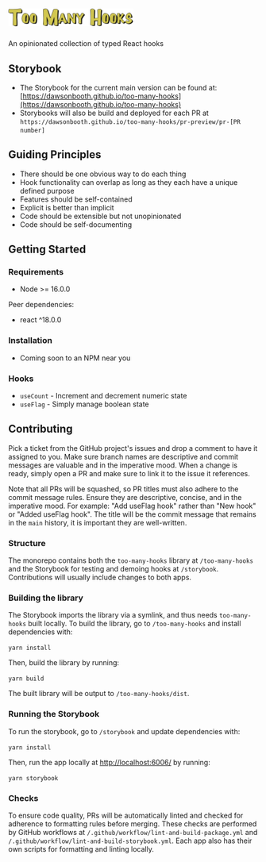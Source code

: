 # <img src="./assets/too-many-hooks-outlined.svg" alt="Too Many Hooks" width="50%">

An opinionated collection of typed React hooks

## Storybook

- The Storybook for the current main version can be found at: [https://dawsonbooth.github.io/too-many-hooks](https://dawsonbooth.github.io/too-many-hooks)
- Storybooks will also be build and deployed for each PR at `https://dawsonbooth.github.io/too-many-hooks/pr-preview/pr-[PR number]`

## Guiding Principles

- There should be one obvious way to do each thing
- Hook functionality can overlap as long as they each have a unique defined purpose
- Features should be self-contained
- Explicit is better than implicit
- Code should be extensible but not unopinionated
- Code should be self-documenting

## Getting Started

### Requirements

- Node >= 16.0.0

Peer dependencies:

- react ^18.0.0

### Installation

- Coming soon to an NPM near you

### Hooks

- `useCount` - Increment and decrement numeric state
- `useFlag` - Simply manage boolean state

## Contributing

Pick a ticket from the GitHub project's issues and drop a comment to have it assigned to you. Make sure branch names are descriptive and commit messages are valuable and in the imperative mood. When a change is ready, simply open a PR and make sure to link it to the issue it references.

Note that all PRs will be squashed, so PR titles must also adhere to the commit message rules. Ensure they are descriptive, concise, and in the imperative mood. For example: "Add useFlag hook" rather than "New hook" or "Added useFlag hook". The title will be the commit message that remains in the `main` history, it is important they are well-written.

### Structure

The monorepo contains both the `too-many-hooks` library at `/too-many-hooks` and the Storybook for testing and demoing hooks at `/storybook`. Contributions will usually include changes to both apps.

### Building the library

The Storybook imports the library via a symlink, and thus needs `too-many-hooks` built locally. To build the library, go to `/too-many-hooks` and install dependencies with:

```yarn install```

Then, build the library by running:

```yarn build```

The built library will be output to `/too-many-hooks/dist`.

### Running the Storybook

To run the storybook, go to `/storybook` and update dependencies with:

```yarn install```

Then, run the app locally at [http://localhost:6006/](http://localhost:6006/) by running:

```yarn storybook```

### Checks

To ensure code quality, PRs will be automatically linted and checked for adherence to formatting rules before merging. These checks are performed by GitHub workflows at `/.github/workflow/lint-and-build-package.yml` and `/.github/workflow/lint-and-build-storybook.yml`. Each app also has their own scripts for formatting and linting locally.
